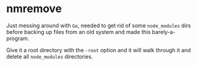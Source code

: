 # nmremove

Just messing around with `Go`, needed to get rid of some `node_modules` dirs before backing up files from an old system and made this barely-a-program.

Give it a root directory with the `-root` option and it will walk through it and delete all `node_modules` directories.
